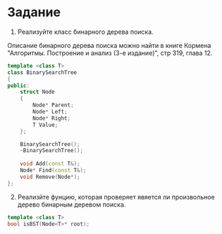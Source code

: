 # Задание

1. Реализуйте класс бинарного дерева поиска.

Описание бинарного дерева поиска можно найти в книге Кормена "Алгоритмы. Построение и анализ (3-е издание)", стр 319, глава 12.

```cpp
template <class T>
class BinarySearchTree
{
public:
    struct Node
    {
        Node* Parent;
        Node* Left;
        Node* Right;
        T Value;
    };

    BinarySearchTree();
    ~BinarySearchTree();
    
    void Add(const T&);
    Node* Find(const T&);
    void Remove(Node*);
};
```

2. Реализйте фунцию, которая проверяет явяется ли произвольное дерево бинарным деревом поиска.
```cpp
template <class T>
bool isBST(Node<T>* root);
```
